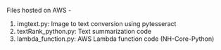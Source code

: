 Files hosted on AWS - 
1. imgtext.py: Image to text conversion using pytesseract
2. textRank_python.py: Text summarization code
3. lambda_function.py: AWS Lambda function code (NH-Core-Python)
